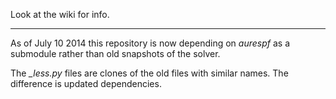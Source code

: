 Look at the wiki for info.

----------
As of July 10 2014 this repository is now depending on *aurespf* as a submodule
rather than old snapshots of the solver.

The *_less.py* files are clones of the old files with similar names. The
difference is updated dependencies.
